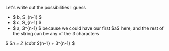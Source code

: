 Let's write out the possibilities I guess

<ul>
	<li> $ b, S_{n-1} $
	<li> $ c, S_{n-1} $
	<li> $ a, 3^{n-1} $ because we could have our first $a$ here, and the rest of the string can be any of the 3 characters
</ul>

$ S*n = 2 \cdot S*{n-1} + 3^{n-1} $
